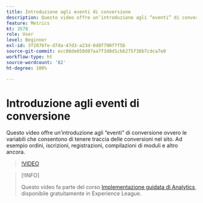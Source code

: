 ```yaml
---
title: Introduzione agli eventi di conversione
description: Questo video offre un’introduzione agli “eventi” di conversione ovvero le variabili che consentono di tenere traccia delle conversioni nel sito. Ad esempio ordini, iscrizioni, registrazioni, compilazioni di moduli e altro ancora.
feature: Metrics
kt: 3578
role: User
level: Beginner
exl-id: 3f2876fe-d7da-47d3-a23d-0d8f790f7f5b
source-git-commit: ecc86de650d87aa7f3d8d1cb6275f38b7cdca7e0
workflow-type: ht
source-wordcount: '82'
ht-degree: 100%

---
```


# Introduzione agli eventi di conversione

Questo video offre un’introduzione agli “eventi” di conversione ovvero le variabili che consentono di tenere traccia delle conversioni nel sito. Ad esempio ordini, iscrizioni, registrazioni, compilazioni di moduli e altro ancora.

>[!VIDEO](https://video.tv.adobe.com/v/28764/?quality=12&learn=on)

>[!INFO]
>
> Questo video fa parte del corso [Implementazione guidata di Analytics](https://experienceleague.adobe.com/?recommended=Analytics-D-1-2019.1), disponibile gratuitamente in Experience League.
